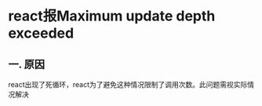 # react报Maximum update depth exceeded

## 一. 原因
react出现了死循环，react为了避免这种情况限制了调用次数。此问题需视实际情况解决

<comment/>